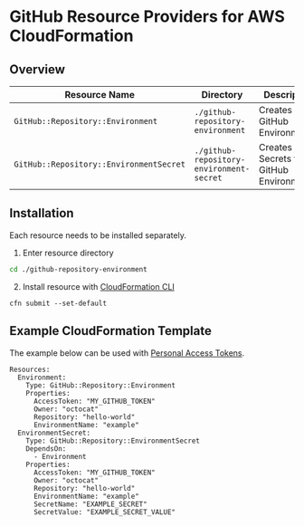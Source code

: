 # GitHub Resource Providers for AWS CloudFormation

## Overview

| Resource Name | Directory | Description |
| ---                                   | ---  | ---         |
| `GitHub::Repository::Environment` | `./github-repository-environment` | Creates GitHub Environments.|
| `GitHub::Repository::EnvironmentSecret` | `./github-repository-environment-secret ` | Creates Secrets for GitHub Environments. |

## Installation

Each resource needs to be installed separately.

1. Enter resource directory

```bash
cd ./github-repository-environment
```

2. Install resource with [CloudFormation CLI](https://docs.aws.amazon.com/AWSCloudFormation/latest/UserGuide/cfn-using-cli.html)

```
cfn submit --set-default
```

## Example CloudFormation Template

The example below can be used with [Personal Access Tokens](https://docs.github.com/en/github/authenticating-to-github/keeping-your-account-and-data-secure/creating-a-personal-access-token).

```
Resources:
  Environment:
    Type: GitHub::Repository::Environment
    Properties:
      AccessToken: "MY_GITHUB_TOKEN"
      Owner: "octocat"
      Repository: "hello-world"
      EnvironmentName: "example"
  EnvironmentSecret:
    Type: GitHub::Repository::EnvironmentSecret
    DependsOn:
      - Environment
    Properties:
      AccessToken: "MY_GITHUB_TOKEN"
      Owner: "octocat"
      Repository: "hello-world"
      EnvironmentName: "example"
      SecretName: "EXAMPLE_SECRET"
      SecretValue: "EXAMPLE_SECRET_VALUE"
```